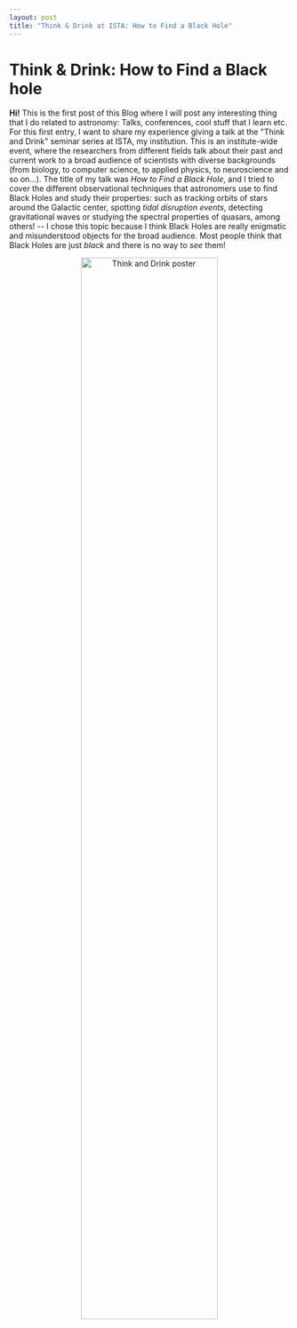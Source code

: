 ```yaml
---
layout: post
title: "Think & Drink at ISTA: How to Find a Black Hole"
---
```


# Think & Drink: How to Find a Black hole

**Hi!** This is the first post of this Blog where I will post any interesting thing that I do related to astronomy: Talks, conferences, cool stuff that I learn etc. For this first entry, I want to share my experience giving a talk at the "Think and Drink" seminar series at ISTA, my institution. This is an institute-wide event, where the researchers from different fields talk about their past and current work to a broad audience of scientists with diverse backgrounds (from biology, to computer science, to applied physics, to neuroscience and so on...). The title of my talk was *How to Find a Black Hole*, and I tried to cover the different observational techniques that astronomers use to find Black Holes and study their properties: such as tracking orbits of stars around the Galactic center, spotting *tidal disruption events*, detecting gravitational waves or studying the spectral properties of quasars, among others! -- I chose this topic because I think Black Holes are really enigmatic and misunderstood objects for the broad audience. Most people think that Black Holes are just *black* and there is no way to *see* them!

<p align="center">
<img src="/assets/images/thinkNdrink_poster.jpg" alt="Think and Drink poster" width="70%"/>
</p>
